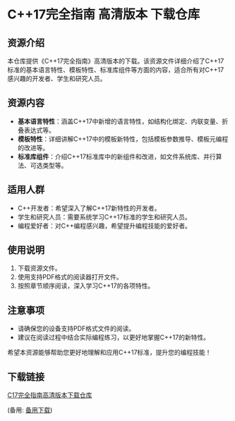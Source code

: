 # C++17完全指南 高清版本 下载仓库

## 资源介绍

本仓库提供《C++17完全指南》高清版本的下载。该资源文件详细介绍了C++17标准的基本语言特性、模板特性、标准库组件等方面的内容，适合所有对C++17感兴趣的开发者、学生和研究人员。

## 资源内容

- **基本语言特性**：涵盖C++17中新增的语言特性，如结构化绑定、内联变量、折叠表达式等。
- **模板特性**：详细讲解C++17中的模板新特性，包括模板参数推导、模板元编程的改进等。
- **标准库组件**：介绍C++17标准库中的新组件和改进，如文件系统库、并行算法、可选类型等。

## 适用人群

- C++开发者：希望深入了解C++17新特性的开发者。
- 学生和研究人员：需要系统学习C++17标准的学生和研究人员。
- 编程爱好者：对C++编程感兴趣，希望提升编程技能的爱好者。

## 使用说明

1. 下载资源文件。
2. 使用支持PDF格式的阅读器打开文件。
3. 按照章节顺序阅读，深入学习C++17的各项特性。

## 注意事项

- 请确保您的设备支持PDF格式文件的阅读。
- 建议在阅读过程中结合实际编程练习，以更好地掌握C++17的新特性。

希望本资源能够帮助您更好地理解和应用C++17标准，提升您的编程技能！

## 下载链接
[C17完全指南高清版本下载仓库](https://pan.quark.cn/s/d5da69cf8673) 

(备用: [备用下载](https://pan.baidu.com/s/1C3p0lA7tMQZEKfqfxYRtIw?pwd=1234))
